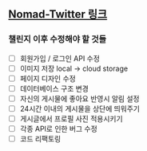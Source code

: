 ## [Nomad-Twitter 링크](http://ruehan.com:3001)

### 챌린지 이후 수정해야 할 것들
- [ ] 회원가입 / 로그인 API 수정
- [ ] 이미지 저장 local -> cloud storage
- [ ] 페이지 디자인 수정
- [ ] 데이터베이스 구조 변경
- [ ] 자신의 게시물에 좋아요 반영시 알림 설정
- [ ] 24시간 이내의 게시물을 상단에 띄워주기
- [ ] 게시글에서 프로필 사진 적용시키기
- [ ] 각종 API로 인한 버그 수정
- [ ] 코드 리팩토링
